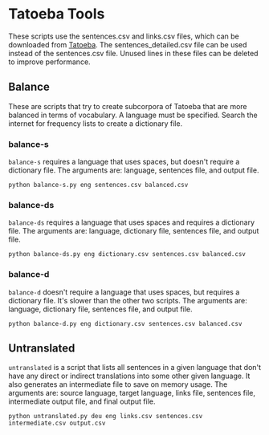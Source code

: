 # Tatoeba Tools

These scripts use the sentences.csv and links.csv files, which can be downloaded from [Tatoeba](https://tatoeba.org/en/downloads). The sentences_detailed.csv file can be used instead of the sentences.csv file. Unused lines in these files can be deleted to improve performance.

## Balance

These are scripts that try to create subcorpora of Tatoeba that are more balanced in terms of vocabulary. A language must be specified. Search the internet for frequency lists to create a dictionary file.

### balance-s

`balance-s` requires a language that uses spaces, but doesn't require a dictionary file. The arguments are: language, sentences file, and output file.
```
python balance-s.py eng sentences.csv balanced.csv
```
### balance-ds
`balance-ds` requires a language that uses spaces and requires a dictionary file. The arguments are: language, dictionary file, sentences file, and output file.
```
python balance-ds.py eng dictionary.csv sentences.csv balanced.csv
```
### balance-d
`balance-d` doesn't require a language that uses spaces, but requires a dictionary file. It's slower than the other two scripts. The arguments are: language, dictionary file, sentences file, and output file.
```
python balance-d.py eng dictionary.csv sentences.csv balanced.csv
```
## Untranslated

`untranslated` is a script that lists all sentences in a given language that don't have any direct or indirect translations into some other given language. It also generates an intermediate file to save on memory usage. The arguments are: source language, target language, links file, sentences file, intermediate output file, and final output file.
```
python untranslated.py deu eng links.csv sentences.csv intermediate.csv output.csv
```
